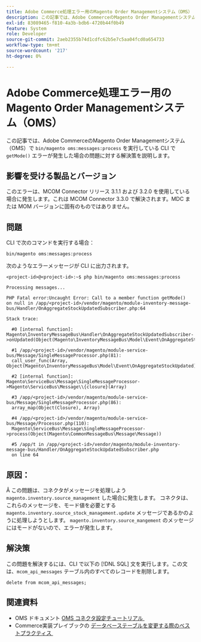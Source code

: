 ```yaml
---
title: Adobe Commerce処理エラー用のMagento Order Managementシステム（OMS）
description: この記事では、Adobe CommerceのMagento Order Managementシステム（OMS）で「bin/magento oms:messages:process」を実行している CLI で「getMode （）」エラーが発生した場合の問題の解決策を説明します。
exl-id: 83089465-f810-4a3b-bdb6-4720b44f0b49
feature: System
role: Developer
source-git-commit: 2aeb2355b74d1cdfc62b5e7c5aa04fcd0a654733
workflow-type: tm+mt
source-wordcount: '217'
ht-degree: 0%

---
```


# Adobe Commerce処理エラー用のMagento Order Managementシステム（OMS）

この記事では、Adobe CommerceのMagento Order Managementシステム（OMS）で `bin/magento oms:messages:process` を実行している CLI で `getMode()` エラーが発生した場合の問題に対する解決策を説明します。

## 影響を受ける製品とバージョン

このエラーは、MCOM Connector リリース 3.1.1 および 3.2.0 を使用している場合に発生します。これは MCOM Connector 3.3.0 で解決されます。MDC または MOM バージョンに固有のものではありません。

## 問題

CLI で次のコマンドを実行する場合：

`bin/magento oms:messages:process`

次のようなエラーメッセージが CLI に出力されます。

```
<project-id>@<project-id>:~$ php bin/magento oms:messages:process

Processing messages...

PHP Fatal error:Uncaught Error: Call to a member function getMode()
on null in /app/<project-id>/vendor/magento/module-inventory-message-bus/Handler/OnAggregateStockUpdatedSubscriber.php:64

Stack trace:

  #0 [internal function]: Magento\InventoryMessageBus\Handler\OnAggregateStockUpdatedSubscriber->onUpdated(Object(Magento\InventoryMessageBus\Model\Event\OnAggregateStockUpdated))

  #1 /app/<project-id>/vendor/magento/module-service-bus/Message/SingleMessageProcessor.php(81):
  call_user_func(Array, Object(Magento\InventoryMessageBus\Model\Event\OnAggregateStockUpdated))

  #2 [internal function]: Magento\ServiceBus\Message\SingleMessageProcessor->Magento\ServiceBus\Message\\{closure}(Array)

  #3 /app/<project-id>/vendor/magento/module-service-bus/Message/SingleMessageProcessor.php(86):
  array_map(Object(Closure), Array)

  #4 /app/<project-id>/vendor/magento/module-service-bus/Message/Processor.php(110):
  Magento\ServiceBus\Message\SingleMessageProcessor->process(Object(Magento\CommonMessageBus\Message\Message))

  #5 /app/t in /app/<project-id>/vendor/magento/module-inventory-message-bus/Handler/OnAggregateStockUpdatedSubscriber.php
  on line 64
```

## 原因：

Â
この問題は、コネクタがメッセージを処理しよう `magento.inventory.source_management` した場合に発生します。 コネクタは、これらのメッセージを、モード値を必要とする `magento.inventory.source_stock_management.update` メッセージであるかのように処理しようとします。 `magento.inventory.source_mangement` のメッセージにはモードがないので、エラーが発生します。

## 解決策

この問題を解決するには、CLI で以下の [!DNL SQL] 文を実行します。この文は、`mcom_api_messages` テーブル内のすべてのレコードを削除します。

`delete from mcom_api_messages;`

## 関連資料

* OMS ドキュメント [OMS コネクタ設定チュートリアル &#x200B;](https://commerce-docs.github.io/oms-documentation-archive/integration/connector/setup-tutorial/)
* Commerce実装プレイブックの [&#x200B; データベーステーブルを変更する際のベストプラクティス &#x200B;](https://experienceleague.adobe.com/ja/docs/commerce-operations/implementation-playbook/best-practices/development/modifying-core-and-third-party-tables#why-adobe-recommends-avoiding-modifications)
